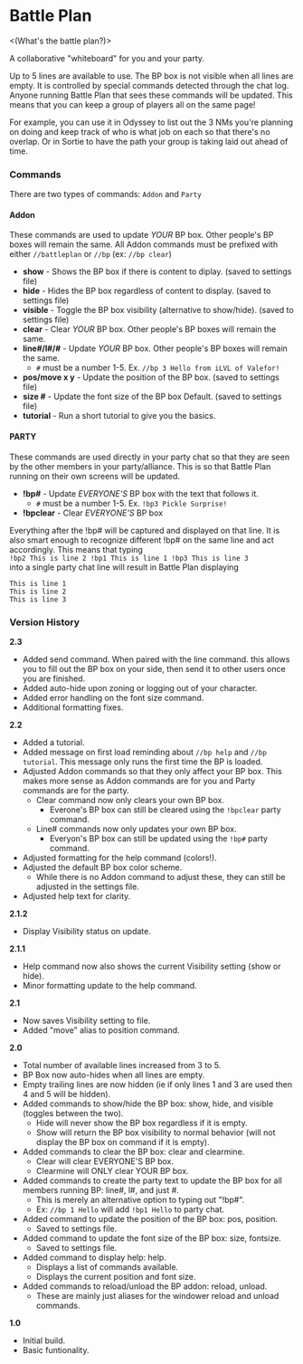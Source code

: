 # Battle Plan
<(What's the battle plan?)>

A collaborative "whiteboard" for you and your party.

Up to 5 lines are available to use. The BP box is not visible when all lines are empty. It is controlled by special commands detected through the chat log. Anyone running Battle Plan that sees these commands will be updated. This means that you can keep a group of players all on the same page!  

For example, you can use it in Odyssey to list out the 3 NMs you're planning on doing and keep track of who is what job on each so that there's no overlap. Or in Sortie to have the path your group is taking laid out ahead of time.

### Commands
There are two types of commands: `Addon` and `Party`  

#### Addon
These commands are used to update *YOUR* BP box. Other people's BP boxes will remain the same. All Addon commands must be prefixed with either `//battleplan` or `//bp` (ex: `//bp clear`)
- **show** - Shows the BP box if there is content to diplay. (saved to settings file)
- **hide** - Hides the BP box regardless of content to display. (saved to settings file)
- **visible** - Toggle the BP box visibility (alternative to show/hide). (saved to settings file)
- **clear** - Clear *YOUR* BP box. Other people's BP boxes will remain the same.
- **line#/l#/#** - Update *YOUR* BP box. Other people's BP boxes will remain the same.
  - `#` must be a number 1-5. Ex. `//bp 3 Hello from iLVL of Valefor!`
- **pos/move x y** - Update the position of the BP box. (saved to settings file)
- **size #** - Update the font size of the BP box Default. (saved to settings file)
- **tutorial** - Run a short tutorial to give you the basics.

#### PARTY
These commands are used directly in your party chat so that they are seen by the other members in your party/alliance. This is so that Battle Plan running on their own screens will be updated.
- **!bp#** - Update *EVERYONE'S* BP box with the text that follows it.
  - `#` must be a number 1-5. Ex. `!bp3 Pickle Surprise!`
- **!bpclear** - Clear *EVERYONE'S* BP box

Everything after the !bp# will be captured and displayed on that line. It is also smart enough to recognize different !bp# on the same line and act accordingly. This means that typing  
`!bp2 This is line 2 !bp1 This is line 1 !bp3 This is line 3`  
into a single party chat line will result in Battle Plan displaying
```
This is line 1
This is line 2
This is line 3
```
### Version History
**2.3**
- Added send command. When paired with the line command. this allows you to fill out the BP box on your side, then send it to other users once you are finished.
- Added auto-hide upon zoning or logging out of your character.
- Added error handling on the font size command.
- Additional formatting fixes.

**2.2**
- Added a tutorial.
- Added message on first load reminding about `//bp help` and `//bp tutorial`. This message only runs the first time the BP is loaded.
- Adjusted Addon commands so that they only affect your BP box. This makes more sense as Addon commands are for you and Party commands are for the party.
  - Clear command now only clears your own BP box.
    - Everone's BP box can still be cleared using the `!bpclear` party command.
  - Line# commands now only updates your own BP box.
    - Everyon's BP box can still be updated using the `!bp#` party command.
- Adjusted formatting for the help command (colors!).
- Adjusted the default BP box color scheme.
  - While there is no Addon command to adjust these, they can still be adjusted in the settings file.
- Adjusted help text for clarity.

**2.1.2**
- Display Visibility status on update.

**2.1.1**
- Help command now also shows the current Visibility setting (show or hide).
- Minor formatting update to the help command.

**2.1**
- Now saves Visibility setting to file.
- Added "move" alias to position command.

**2.0**
- Total number of available lines increased from 3 to 5.
- BP Box now auto-hides when all lines are empty.
- Empty trailing lines are now hidden (ie if only lines 1 and 3 are used then 4 and 5 will be hidden).
- Added commands to show/hide the BP box: show, hide, and visible (toggles between the two).
  - Hide will never show the BP box regardless if it is empty.
  - Show will return the BP box visibility to normal behavior (will not display the BP box on command if it is empty).
- Added commands to clear the BP box: clear and clearmine.
  - Clear will clear EVERYONE'S BP box.
  - Clearmine will ONLY clear YOUR BP box.
- Added commands to create the party text to update the BP box for all members running BP: line#, l#, and just #.
  - This is merely an alternative option to typing out "!bp#".
  - Ex: `//bp 1 Hello` will add `!bp1 Hello` to party chat.
- Added command to update the position of the BP box: pos, position.
  - Saved to settings file.
- Added command to update the font size of the BP box: size, fontsize.
  - Saved to settings file.
- Added command to display help: help.
  - Displays a list of commands available.
  - Displays the current position and font size.
- Added commands to reload/unload the BP addon: reload, unload.
  - These are mainly just aliases for the windower reload and unload commands.

**1.0**
- Initial build.
- Basic funtionality.
